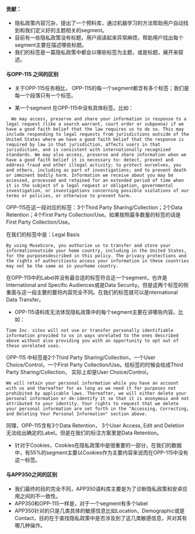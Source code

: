 #### 贡献：

- 隐私政策内容冗杂，提出了一个预料库，通过机器学习的方法帮助用户自动找到和我们定义好的主题相关的segment。
- 目前有一些隐私政策没有标题，用户阅读起来异常麻烦，帮助用户找出每个segment主要在描述哪些标题。
- 我们的标签是一篇隐私政策中都会以哪些标签为主题，或是标题，展开来叙述。

#### 与OPP-115 之间的区别

- 关于OPP-115任务相比， OPP-115的每一个segment都含有多个标签；我们是每一个段落只有一个标签。

- 某一个segment 在OPP-115中没有具体标签。比如：

```
  We may access, preserve and share your information in response to a legal request (like a search warrant, court order or subpoena) if we have a good faith belief that the law requires us to do so. This may include responding to legal requests from jurisdictions outside of the United States where we have a good faith belief that the response is required by law in that jurisdiction, affects users in that jurisdiction, and is consistent with internationally recognized standards. We may also access, preserve and share information when we have a good faith belief it is necessary to: detect, prevent and address fraud and other illegal activity; to protect ourselves, you and others, including as part of investigations; and to prevent death or imminent bodily harm. Information we receive about you may be accessed, processed and retained for an extended period of time when it is the subject of a legal request or obligation, governmental investigation, or investigations concerning possible violations of our terms or policies, or otherwise to prevent harm. 
```

OPP-115在这一段对应的标签：3个Third Party Sharing/Collection；2个Data Retention；4个First Party Collection/Use。如果按照最多数量的标签的话是First Party Collection/Use。

在我们的标签中是：Legal Basis

 ```
By using MuseScore, you authorize us to transfer and store your informationoutside your home country, including in the United States, for the purposesdescribed in this policy. The privacy protections and the rights of authoritiesto access your information in these countries may not be the same as in yourhome country.
 ```

在OPP-115中的Label并没有最合适的标签符合这一个segment，也许是International and
Specific Audiences或是Data Security。但是这两个标签的侧重面与这一段主要的要将内容完全不同。在我们的标签就可以是nternational Data Transfer。



- OPP-115语料库无法体现隐私政策中的每个segment主要在讲哪些内容。比如：

```
Time Inc. sites will not use or transfer personally identifiable information provided to us in ways unrelated to the ones described above without also providing you with an opportunity to opt out of these unrelated uses.
```

OPP-115 中标签是2个Third Party Sharing/Collection，一个User Choice/Control，一个First Party  Collection/Use。给标签的时候会给成Third Party Sharing/Collection， 实际上却是User Choice/Control。



```
We will retain your personal information while you have an account with us and thereafter for as long as we need it for purposes not prohibited by applicable laws. Thereafter, we will either delete your personal information or de-identify it so that it is anonymous and not attributed to your identity. Your rights to request that we delete your personal information are set forth in the "Accessing, Correcting, and Deleting Your Personal Information" section above. 
```

同理，OPP-115含有3个Data Retention， 3个User Access, Edit and Deletion 无法给出确定的Label。但是在我们的标注方案里是Data Retention。

- 针对于Cookies，Cookies在隐私政策中是很重要的一部分，在我们的数据中，有55%的segment主要以Cookies作为主要内容来说而在OPP-115中没有这一标签。

#### 与APP350之间的区别

- 我们最终的目的完全不同，APP350语料库主要是为了诊断隐私政策和安卓应用之间的不一致性。
- APP350和OPP-115一样是，对于一个segment有多个label
- APP350针对的只是几类具体的敏感信息比如Location，Demographic或是Contact，目的在于查找隐私政策中是否涉及到了这几类敏感信息，并对其有哪几种操作。